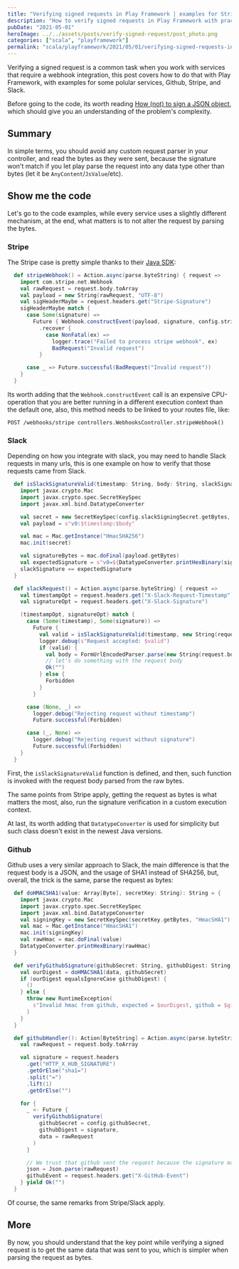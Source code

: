 ```yaml
---
title: "Verifying signed requests in Play Framework | examples for Stripe/Slack/Github"
description: "How to verify signed requests in Play Framework with practical examples for Stripe, Slack, and Github webhook integrations."
pubDate: "2021-05-01"
heroImage: ../../assets/posts/verify-signed-request/post_photo.png
categories: ["scala", "playframework"]
permalink: "scala/playframework/2021/05/01/verifying-signed-requests-in-play-framework-examples-for-stripe-slack-github.html"
---
```


Verifying a signed request is a common task when you work with services that require a webhook integration, this post covers how to do that with Play Framework, with examples for some polular services, Github, Stripe, and Slack.

Before going to the code, its worth reading [How (not) to sign a JSON object](https://latacora.micro.blog/2019/07/24/how-not-to.html), which should give you an understanding of the problem's complexity.

## Summary

In simple terms, you should avoid any custom request parser in your controller, and read the bytes as they were sent, because the signature won't match if you let play parse the request into any data type other than bytes (let it be `AnyContent`/`JsValue`/etc).

## Show me the code

Let's go to the code examples, while every service uses a slightly different mechanism, at the end, what matters is to not alter the request by parsing the bytes.

### Stripe

The Stripe case is pretty simple thanks to their [Java SDK](https://github.com/stripe/stripe-java):

```scala
  def stripeWebhook() = Action.async(parse.byteString) { request =>
    import com.stripe.net.Webhook
    val rawRequest = request.body.toArray
    val payload = new String(rawRequest, "UTF-8")
    val sigHeaderMaybe = request.headers.get("Stripe-Signature")
    sigHeaderMaybe match {
      case Some(signature) =>
        Future { Webhook.constructEvent(payload, signature, config.stripeWebhookSigningSecret) }
          .recover {
            case NonFatal(ex) =>
              logger.trace("Failed to process stripe webhook", ex)
              BadRequest("Invalid request")
          }

      case _ => Future.successful(BadRequest("Invalid request"))
    }
  }
```

Its worth adding that the `Webhook.constructEvent` call is an expensive CPU-operation that you are better running in a different execution context than the default one, also, this method needs to be linked to your routes file, like:

```
POST /webhooks/stripe controllers.WebhooksController.stripeWebhook()
```

### Slack

Depending on how you integrate with slack, you may need to handle Slack requests in many urls, this is one example on how to verify that those requests came from Slack.

```scala
  def isSlackSignatureValid(timestamp: String, body: String, slackSignature: String): Boolean = {
    import javax.crypto.Mac
    import javax.crypto.spec.SecretKeySpec
    import javax.xml.bind.DatatypeConverter

    val secret = new SecretKeySpec(config.slackSigningSecret.getBytes, "HmacSHA256")
    val payload = s"v0:$timestamp:$body"

    val mac = Mac.getInstance("HmacSHA256")
    mac.init(secret)

    val signatureBytes = mac.doFinal(payload.getBytes)
    val expectedSignature = s"v0=${DatatypeConverter.printHexBinary(signatureBytes).toLowerCase}"
    slackSignature == expectedSignature
  }

  def slackRequest() = Action.async(parse.byteString) { request =>
    val timestampOpt = request.headers.get("X-Slack-Request-Timestamp")
    val signatureOpt = request.headers.get("X-Slack-Signature")

    (timestampOpt, signatureOpt) match {
      case (Some(timestamp), Some(signature)) =>
        Future {
          val valid = isSlackSignatureValid(timestamp, new String(request.body.toArray, "UTF-8"), signature)
          logger.debug(s"Request accepted: $valid")
          if (valid) {
            val body = FormUrlEncodedParser.parse(new String(request.body.toArray))
            // let's do something with the request body
            Ok("")
          } else {
            Forbidden
          }
        }

      case (None, _) =>
        logger.debug("Rejecting request without timestamp")
        Future.successful(Forbidden)

      case (_, None) =>
        logger.debug("Rejecting request without signature")
        Future.successful(Forbidden)
    }
  }
```

First, the `isSlackSignatureValid` function is defined, and then, such function is invoked with the request body parsed from the raw bytes.

The same points from Stripe apply, getting the request as bytes is what matters the most, also, run the signature verification in a custom execution context.

At last, its worth adding that `DatatypeConverter` is used for simplicity but such class doesn't exist in the newest Java versions.

### Github

Github uses a very similar approach to Slack, the main difference is that the request body is a JSON, and the usage of SHA1 instead of SHA256, but, overall, the trick is the same, parse the request as bytes:

```scala
  def doHMACSHA1(value: Array[Byte], secretKey: String): String = {
    import javax.crypto.Mac
    import javax.crypto.spec.SecretKeySpec
    import javax.xml.bind.DatatypeConverter
    val signingKey = new SecretKeySpec(secretKey.getBytes, "HmacSHA1")
    val mac = Mac.getInstance("HmacSHA1")
    mac.init(signingKey)
    val rawHmac = mac.doFinal(value)
    DatatypeConverter.printHexBinary(rawHmac)
  }

  def verifyGithubSignature(githubSecret: String, githubDigest: String, data: Array[Byte]): Unit = {
    val ourDigest = doHMACSHA1(data, githubSecret)
    if (ourDigest equalsIgnoreCase githubDigest) {
      ()
    } else {
      throw new RuntimeException(
        s"Invalid hmac from github, expected = $ourDigest, github = $githubDigest"
      )
    }
  }

  def githubHandler(): Action[ByteString] = Action.async(parse.byteString) { implicit request =>
    val rawRequest = request.body.toArray

    val signature = request.headers
      .get("HTTP_X_HUB_SIGNATURE")
      .getOrElse("sha1=")
      .split("=")
      .lift(1)
      .getOrElse("")

    for {
      _ <- Future {
        verifyGithubSignature(
          githubSecret = config.githubSecret,
          githubDigest = signature,
          data = rawRequest
        )
      }

      // We trust that github sent the request because the signature matches, so, we must get JSON
      json = Json.parse(rawRequest)
      githubEvent = request.headers.get("X-GitHub-Event")
    } yield Ok("")
  }
```

Of course, the same remarks from Stripe/Slack apply.

## More

By now, you should understand that the key point while verifying a signed request is to get the same data that was sent to you, which is simpler when parsing the request as bytes.
